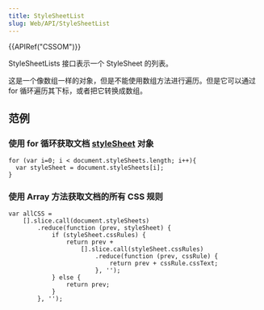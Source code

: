 ```yaml
---
title: StyleSheetList
slug: Web/API/StyleSheetList
---
```

{{APIRef("CSSOM")}}

StyleSheetLists 接口表示一个 StyleSheet 的列表。

这是一个像数组一样的对象，但是不能使用数组方法进行遍历。但是它可以通过 for 循环遍历其下标，或者把它转换成数组。

## 范例

### 使用 for 循环获取文档 [styleSheet](/zh-CN/docs/Web/API/CSSStyleSheet) 对象

```plain
for (var i=0; i < document.styleSheets.length; i++){
  var styleSheet = document.styleSheets[i];
}
```

### 使用 Array 方法获取文档的所有 CSS 规则

```plain
var allCSS =
    [].slice.call(document.styleSheets)
        .reduce(function (prev, styleSheet) {
            if (styleSheet.cssRules) {
                return prev +
                    [].slice.call(styleSheet.cssRules)
                        .reduce(function (prev, cssRule) {
                            return prev + cssRule.cssText;
                        }, '');
            } else {
                return prev;
            }
        }, '');
```
